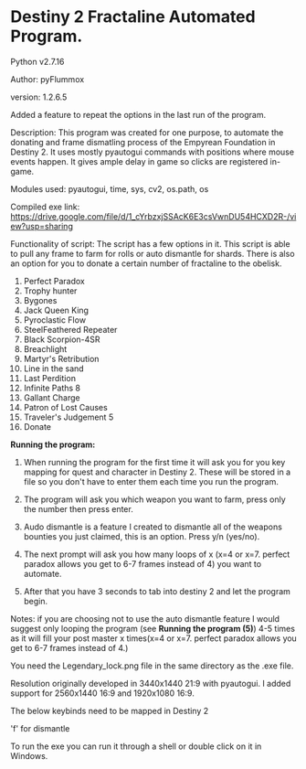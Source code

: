 # Destiny 2 Fractaline Automated Program.
Python v2.7.16

Author: pyFlummox

version: 1.2.6.5

Added a feature to repeat the options in the last run of the program. 

Description: This program was created for one purpose, to automate the donating and frame dismatling process of the Empyrean Foundation in Destiny 2. It uses mostly pyautogui commands with positions where mouse events happen. It gives ample delay in game so clicks are registered in-game.

Modules used: pyautogui, time, sys, cv2, os.path, os

Compiled exe link: https://drive.google.com/file/d/1_cYrbzxjSSAcK6E3csVwnDU54HCXD2R-/view?usp=sharing

Functionality of script:
The script has a few options in it. This script is able to pull any frame to farm for rolls or auto dismantle for shards. There is also an option for you to donate a certain number of fractaline to the obelisk. 

1)  Perfect Paradox
2)  Trophy hunter
3)  Bygones
4)  Jack Queen King
5)  Pyroclastic Flow
6)  SteelFeathered Repeater
7)  Black Scorpion-4SR
8)  Breachlight
9)  Martyr's Retribution
10) Line in the sand
11) Last Perdition
12) Infinite Paths 8
13) Gallant Charge
14) Patron of Lost Causes
15) Traveler's Judgement 5
16) Donate


**Running the program:**

1. When running the program for the first time it will ask you for you key mapping for quest and character in Destiny 2. These will be stored in a file so you don't have to enter them each time you run the program. 

2. The program will ask you which weapon you want to farm, press only the number then press enter.

3. Audo dismantle is a feature I created to dismantle all of the weapons bounties you just claimed, this is an option. Press y/n (yes/no).

4. The next prompt will ask you how many loops of x (x=4 or x=7. perfect paradox allows you get to 6-7 frames instead of 4) you want to automate.

5. After that you have 3 seconds to tab into destiny 2 and let the program begin. 


Notes:
if you are choosing not to use the auto dismantle feature I would suggest only looping the program (see **Running the program (5)**) 4-5 times as it will fill your post master x times(x=4 or x=7. perfect paradox allows you get to 6-7 frames instead of 4.)

You need the Legendary_lock.png file in the same directory as the .exe file. 


Resolution originally developed in 3440x1440 21:9 with pyautogui. I added support for 2560x1440 16:9 and 1920x1080 16:9.

The below keybinds need to be mapped in Destiny 2

'f' for dismantle

To run the exe you can run it through a shell or double click on it in Windows.  
